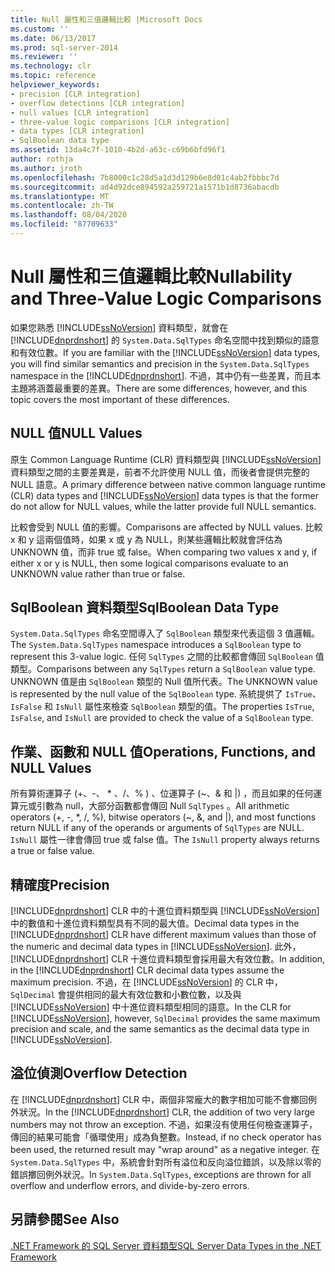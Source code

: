 ```yaml
---
title: Null 屬性和三值邏輯比較 |Microsoft Docs
ms.custom: ''
ms.date: 06/13/2017
ms.prod: sql-server-2014
ms.reviewer: ''
ms.technology: clr
ms.topic: reference
helpviewer_keywords:
- precision [CLR integration]
- overflow detections [CLR integration]
- null values [CLR integration]
- three-value logic comparisons [CLR integration]
- data types [CLR integration]
- SqlBoolean data type
ms.assetid: 13da4c7f-1010-4b2d-a63c-c69b6bfd96f1
author: rothja
ms.author: jroth
ms.openlocfilehash: 7b8000c1c28d5a1d3d129b6e8d01c4ab2fbbbc7d
ms.sourcegitcommit: ad4d92dce894592a259721a1571b1d8736abacdb
ms.translationtype: MT
ms.contentlocale: zh-TW
ms.lasthandoff: 08/04/2020
ms.locfileid: "87709633"
---
```

# <a name="nullability-and-three-value-logic-comparisons"></a><span data-ttu-id="d4920-102">Null 屬性和三值邏輯比較</span><span class="sxs-lookup"><span data-stu-id="d4920-102">Nullability and Three-Value Logic Comparisons</span></span>
  <span data-ttu-id="d4920-103">如果您熟悉 [!INCLUDE[ssNoVersion](../../includes/ssnoversion-md.md)] 資料類型，就會在 [!INCLUDE[dnprdnshort](../../includes/dnprdnshort-md.md)] 的 `System.Data.SqlTypes` 命名空間中找到類似的語意和有效位數。</span><span class="sxs-lookup"><span data-stu-id="d4920-103">If you are familiar with the [!INCLUDE[ssNoVersion](../../includes/ssnoversion-md.md)] data types, you will find similar semantics and precision in the `System.Data.SqlTypes` namespace in the [!INCLUDE[dnprdnshort](../../includes/dnprdnshort-md.md)].</span></span> <span data-ttu-id="d4920-104">不過，其中仍有一些差異，而且本主題將涵蓋最重要的差異。</span><span class="sxs-lookup"><span data-stu-id="d4920-104">There are some differences, however, and this topic covers the most important of these differences.</span></span>  
  
## <a name="null-values"></a><span data-ttu-id="d4920-105">NULL 值</span><span class="sxs-lookup"><span data-stu-id="d4920-105">NULL Values</span></span>  
 <span data-ttu-id="d4920-106">原生 Common Language Runtime (CLR) 資料類型與 [!INCLUDE[ssNoVersion](../../includes/ssnoversion-md.md)] 資料類型之間的主要差異是，前者不允許使用 NULL 值，而後者會提供完整的 NULL 語意。</span><span class="sxs-lookup"><span data-stu-id="d4920-106">A primary difference between native common language runtime (CLR) data types and [!INCLUDE[ssNoVersion](../../includes/ssnoversion-md.md)] data types is that the former do not allow for NULL values, while the latter provide full NULL semantics.</span></span>  
  
 <span data-ttu-id="d4920-107">比較會受到 NULL 值的影響。</span><span class="sxs-lookup"><span data-stu-id="d4920-107">Comparisons are affected by NULL values.</span></span> <span data-ttu-id="d4920-108">比較 x 和 y 這兩個值時，如果 x 或 y 為 NULL，則某些邏輯比較就會評估為 UNKNOWN 值，而非 true 或 false。</span><span class="sxs-lookup"><span data-stu-id="d4920-108">When comparing two values x and y, if either x or y is NULL, then some logical comparisons evaluate to an UNKNOWN value rather than true or false.</span></span>  
  
## <a name="sqlboolean-data-type"></a><span data-ttu-id="d4920-109">SqlBoolean 資料類型</span><span class="sxs-lookup"><span data-stu-id="d4920-109">SqlBoolean Data Type</span></span>  
 <span data-ttu-id="d4920-110">`System.Data.SqlTypes` 命名空間導入了 `SqlBoolean` 類型來代表這個 3 值邏輯。</span><span class="sxs-lookup"><span data-stu-id="d4920-110">The `System.Data.SqlTypes` namespace introduces a `SqlBoolean` type to represent this 3-value logic.</span></span> <span data-ttu-id="d4920-111">任何 `SqlTypes` 之間的比較都會傳回 `SqlBoolean` 值類型。</span><span class="sxs-lookup"><span data-stu-id="d4920-111">Comparisons between any `SqlTypes` return a `SqlBoolean` value type.</span></span> <span data-ttu-id="d4920-112">UNKNOWN 值是由 `SqlBoolean` 類型的 Null 值所代表。</span><span class="sxs-lookup"><span data-stu-id="d4920-112">The UNKNOWN value is represented by the null value of the `SqlBoolean` type.</span></span> <span data-ttu-id="d4920-113">系統提供了 `IsTrue`、`IsFalse` 和 `IsNull` 屬性來檢查 `SqlBoolean` 類型的值。</span><span class="sxs-lookup"><span data-stu-id="d4920-113">The properties `IsTrue`, `IsFalse`, and `IsNull` are provided to check the value of a `SqlBoolean` type.</span></span>  
  
## <a name="operations-functions-and-null-values"></a><span data-ttu-id="d4920-114">作業、函數和 NULL 值</span><span class="sxs-lookup"><span data-stu-id="d4920-114">Operations, Functions, and NULL Values</span></span>  
 <span data-ttu-id="d4920-115">所有算術運算子 (+、-、 \* 、/、% ) 、位運算子 (~、& 和 |) ，而且如果的任何運算元或引數為 null，大部分函數都會傳回 Null `SqlTypes` 。</span><span class="sxs-lookup"><span data-stu-id="d4920-115">All arithmetic operators (+, -, \*, /, %), bitwise operators (~, &, and |), and most functions return NULL if any of the operands or arguments of `SqlTypes` are NULL.</span></span> <span data-ttu-id="d4920-116">`IsNull` 屬性一律會傳回 true 或 false 值。</span><span class="sxs-lookup"><span data-stu-id="d4920-116">The `IsNull` property always returns a true or false value.</span></span>  
  
## <a name="precision"></a><span data-ttu-id="d4920-117">精確度</span><span class="sxs-lookup"><span data-stu-id="d4920-117">Precision</span></span>  
 <span data-ttu-id="d4920-118">[!INCLUDE[dnprdnshort](../../includes/dnprdnshort-md.md)] CLR 中的十進位資料類型與 [!INCLUDE[ssNoVersion](../../includes/ssnoversion-md.md)] 中的數值和十進位資料類型具有不同的最大值。</span><span class="sxs-lookup"><span data-stu-id="d4920-118">Decimal data types in the [!INCLUDE[dnprdnshort](../../includes/dnprdnshort-md.md)] CLR have different maximum values than those of the numeric and decimal data types in [!INCLUDE[ssNoVersion](../../includes/ssnoversion-md.md)].</span></span> <span data-ttu-id="d4920-119">此外，[!INCLUDE[dnprdnshort](../../includes/dnprdnshort-md.md)] CLR 十進位資料類型會採用最大有效位數。</span><span class="sxs-lookup"><span data-stu-id="d4920-119">In addition, in the [!INCLUDE[dnprdnshort](../../includes/dnprdnshort-md.md)] CLR decimal data types assume the maximum precision.</span></span> <span data-ttu-id="d4920-120">不過，在 [!INCLUDE[ssNoVersion](../../includes/ssnoversion-md.md)] 的 CLR 中，`SqlDecimal` 會提供相同的最大有效位數和小數位數，以及與 [!INCLUDE[ssNoVersion](../../includes/ssnoversion-md.md)] 中十進位資料類型相同的語意。</span><span class="sxs-lookup"><span data-stu-id="d4920-120">In the CLR for [!INCLUDE[ssNoVersion](../../includes/ssnoversion-md.md)], however, `SqlDecimal` provides the same maximum precision and scale, and the same semantics as the decimal data type in [!INCLUDE[ssNoVersion](../../includes/ssnoversion-md.md)].</span></span>  
  
## <a name="overflow-detection"></a><span data-ttu-id="d4920-121">溢位偵測</span><span class="sxs-lookup"><span data-stu-id="d4920-121">Overflow Detection</span></span>  
 <span data-ttu-id="d4920-122">在 [!INCLUDE[dnprdnshort](../../includes/dnprdnshort-md.md)] CLR 中，兩個非常龐大的數字相加可能不會擲回例外狀況。</span><span class="sxs-lookup"><span data-stu-id="d4920-122">In the [!INCLUDE[dnprdnshort](../../includes/dnprdnshort-md.md)] CLR, the addition of two very large numbers may not throw an exception.</span></span> <span data-ttu-id="d4920-123">不過，如果沒有使用任何檢查運算子，傳回的結果可能會「循環使用」成為負整數。</span><span class="sxs-lookup"><span data-stu-id="d4920-123">Instead, if no check operator has been used, the returned result may "wrap around" as a negative integer.</span></span> <span data-ttu-id="d4920-124">在 `System.Data.SqlTypes` 中，系統會針對所有溢位和反向溢位錯誤，以及除以零的錯誤擲回例外狀況。</span><span class="sxs-lookup"><span data-stu-id="d4920-124">In `System.Data.SqlTypes`, exceptions are thrown for all overflow and underflow errors, and divide-by-zero errors.</span></span>  
  
## <a name="see-also"></a><span data-ttu-id="d4920-125">另請參閱</span><span class="sxs-lookup"><span data-stu-id="d4920-125">See Also</span></span>  
 [<span data-ttu-id="d4920-126">.NET Framework 的 SQL Server 資料類型</span><span class="sxs-lookup"><span data-stu-id="d4920-126">SQL Server Data Types in the .NET Framework</span></span>](sql-server-data-types-in-the-net-framework.md)  
  
  
